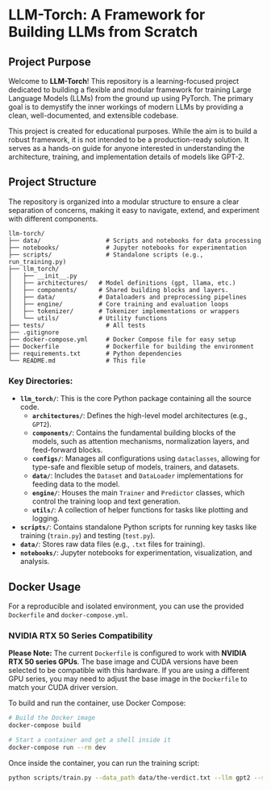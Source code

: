 # LLM-Torch: A Framework for Building LLMs from Scratch

## Project Purpose

Welcome to **LLM-Torch**! This repository is a learning-focused project dedicated to building a flexible and modular framework for training Large Language Models (LLMs) from the ground up using PyTorch. The primary goal is to demystify the inner workings of modern LLMs by providing a clean, well-documented, and extensible codebase.

This project is created for educational purposes. While the aim is to build a robust framework, it is not intended to be a production-ready solution. It serves as a hands-on guide for anyone interested in understanding the architecture, training, and implementation details of models like GPT-2.

## Project Structure

The repository is organized into a modular structure to ensure a clear separation of concerns, making it easy to navigate, extend, and experiment with different components.

```
llm-torch/
├── data/                  # Scripts and notebooks for data processing
├── notebooks/             # Jupyter notebooks for experimentation
├── scripts/               # Standalone scripts (e.g., run_training.py)
├── llm_torch/
│   ├── __init__.py
│   ├── architectures/   # Model definitions (gpt, llama, etc.)
│   ├── components/      # Shared building blocks and layers.
│   ├── data/            # Dataloaders and preprocessing pipelines
│   ├── engine/          # Core training and evaluation loops
│   ├── tokenizer/       # Tokenizer implementations or wrappers
│   └── utils/           # Utility functions
├── tests/                 # All tests
├── .gitignore
├── docker-compose.yml     # Docker Compose file for easy setup
├── Dockerfile             # Dockerfile for building the environment
├── requirements.txt       # Python dependencies
└── README.md              # This file
```

### Key Directories:

*   **`llm_torch/`**: This is the core Python package containing all the source code.
    *   **`architectures/`**: Defines the high-level model architectures (e.g., `GPT2`).
    *   **`components/`**: Contains the fundamental building blocks of the models, such as attention mechanisms, normalization layers, and feed-forward blocks.
    *   **`configs/`**: Manages all configurations using `dataclasses`, allowing for type-safe and flexible setup of models, trainers, and datasets.
    *   **`data/`**: Includes the `Dataset` and `DataLoader` implementations for feeding data to the model.
    *   **`engine/`**: Houses the main `Trainer` and `Predictor` classes, which control the training loop and text generation.
    *   **`utils/`**: A collection of helper functions for tasks like plotting and logging.
*   **`scripts/`**: Contains standalone Python scripts for running key tasks like training (`train.py`) and testing (`test.py`).
*   **`data/`**: Stores raw data files (e.g., `.txt` files for training).
*   **`notebooks/`**: Jupyter notebooks for experimentation, visualization, and analysis.

## Docker Usage

For a reproducible and isolated environment, you can use the provided `Dockerfile` and `docker-compose.yml`.

### NVIDIA RTX 50 Series Compatibility

**Please Note:** The current `Dockerfile` is configured to work with **NVIDIA RTX 50 series GPUs**. The base image and CUDA versions have been selected to be compatible with this hardware. If you are using a different GPU series, you may need to adjust the base image in the `Dockerfile` to match your CUDA driver version.

To build and run the container, use Docker Compose:

```bash
# Build the Docker image
docker-compose build

# Start a container and get a shell inside it
docker-compose run --rm dev
```

Once inside the container, you can run the training script:

```bash
python scripts/train.py --data_path data/the-verdict.txt --llm gpt2 --size 124
```